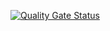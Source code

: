 [![Quality Gate Status](http://localhost:9000/api/project_badges/measure?project=dk.oertel.messenger&metric=alert_status)](http://localhost:9000/dashboard?id=dk.oertel.messenger)
